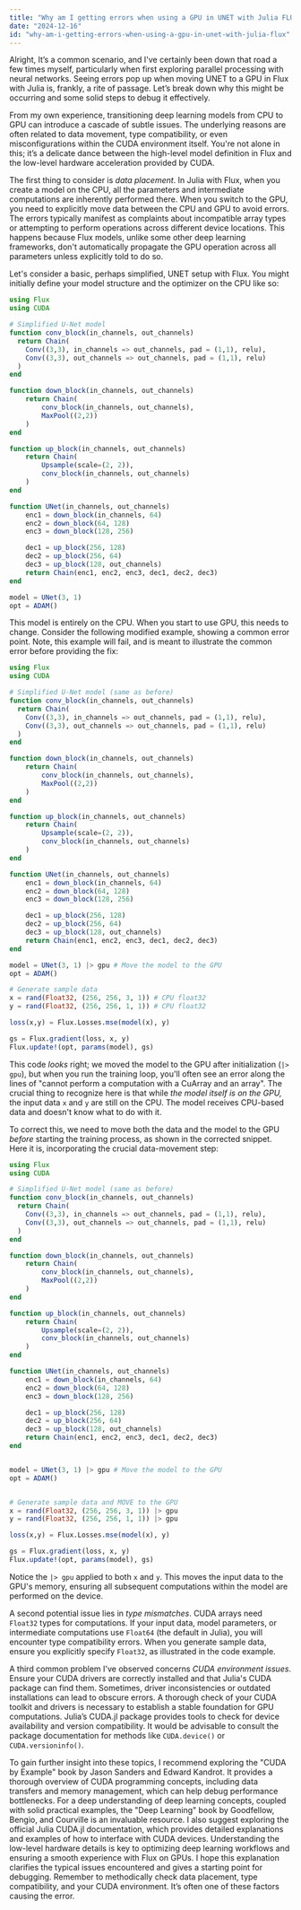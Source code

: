 ```yaml
---
title: "Why am I getting errors when using a GPU in UNET with Julia FLUX?"
date: "2024-12-16"
id: "why-am-i-getting-errors-when-using-a-gpu-in-unet-with-julia-flux"
---
```


Alright,  It’s a common scenario, and I've certainly been down that road a few times myself, particularly when first exploring parallel processing with neural networks. Seeing errors pop up when moving UNET to a GPU in Flux with Julia is, frankly, a rite of passage. Let’s break down why this might be occurring and some solid steps to debug it effectively.

From my own experience, transitioning deep learning models from CPU to GPU can introduce a cascade of subtle issues. The underlying reasons are often related to data movement, type compatibility, or even misconfigurations within the CUDA environment itself. You're not alone in this; it’s a delicate dance between the high-level model definition in Flux and the low-level hardware acceleration provided by CUDA.

The first thing to consider is *data placement*. In Julia with Flux, when you create a model on the CPU, all the parameters and intermediate computations are inherently performed there. When you switch to the GPU, you need to explicitly move data between the CPU and GPU to avoid errors. The errors typically manifest as complaints about incompatible array types or attempting to perform operations across different device locations. This happens because Flux models, unlike some other deep learning frameworks, don't automatically propagate the GPU operation across all parameters unless explicitly told to do so.

Let's consider a basic, perhaps simplified, UNET setup with Flux. You might initially define your model structure and the optimizer on the CPU like so:

```julia
using Flux
using CUDA

# Simplified U-Net model
function conv_block(in_channels, out_channels)
  return Chain(
    Conv((3,3), in_channels => out_channels, pad = (1,1), relu),
    Conv((3,3), out_channels => out_channels, pad = (1,1), relu)
  )
end

function down_block(in_channels, out_channels)
    return Chain(
        conv_block(in_channels, out_channels),
        MaxPool((2,2))
    )
end

function up_block(in_channels, out_channels)
    return Chain(
        Upsample(scale=(2, 2)),
        conv_block(in_channels, out_channels)
    )
end

function UNet(in_channels, out_channels)
    enc1 = down_block(in_channels, 64)
    enc2 = down_block(64, 128)
    enc3 = down_block(128, 256)

    dec1 = up_block(256, 128)
    dec2 = up_block(256, 64)
    dec3 = up_block(128, out_channels)
    return Chain(enc1, enc2, enc3, dec1, dec2, dec3)
end

model = UNet(3, 1)
opt = ADAM()
```

This model is entirely on the CPU. When you start to use GPU, this needs to change. Consider the following modified example, showing a common error point. Note, this example will fail, and is meant to illustrate the common error before providing the fix:

```julia
using Flux
using CUDA

# Simplified U-Net model (same as before)
function conv_block(in_channels, out_channels)
  return Chain(
    Conv((3,3), in_channels => out_channels, pad = (1,1), relu),
    Conv((3,3), out_channels => out_channels, pad = (1,1), relu)
  )
end

function down_block(in_channels, out_channels)
    return Chain(
        conv_block(in_channels, out_channels),
        MaxPool((2,2))
    )
end

function up_block(in_channels, out_channels)
    return Chain(
        Upsample(scale=(2, 2)),
        conv_block(in_channels, out_channels)
    )
end

function UNet(in_channels, out_channels)
    enc1 = down_block(in_channels, 64)
    enc2 = down_block(64, 128)
    enc3 = down_block(128, 256)

    dec1 = up_block(256, 128)
    dec2 = up_block(256, 64)
    dec3 = up_block(128, out_channels)
    return Chain(enc1, enc2, enc3, dec1, dec2, dec3)
end

model = UNet(3, 1) |> gpu # Move the model to the GPU
opt = ADAM()

# Generate sample data
x = rand(Float32, (256, 256, 3, 1)) # CPU float32
y = rand(Float32, (256, 256, 1, 1)) # CPU float32

loss(x,y) = Flux.Losses.mse(model(x), y)

gs = Flux.gradient(loss, x, y)
Flux.update!(opt, params(model), gs)
```

This code *looks* right; we moved the model to the GPU after initialization (`|> gpu`), but when you run the training loop, you'll often see an error along the lines of "cannot perform a computation with a CuArray and an array". The crucial thing to recognize here is that while *the model itself is on the GPU,* the input data `x` and `y` are still on the CPU.  The model receives CPU-based data and doesn't know what to do with it.

To correct this, we need to move both the data and the model to the GPU *before* starting the training process, as shown in the corrected snippet. Here it is, incorporating the crucial data-movement step:

```julia
using Flux
using CUDA

# Simplified U-Net model (same as before)
function conv_block(in_channels, out_channels)
  return Chain(
    Conv((3,3), in_channels => out_channels, pad = (1,1), relu),
    Conv((3,3), out_channels => out_channels, pad = (1,1), relu)
  )
end

function down_block(in_channels, out_channels)
    return Chain(
        conv_block(in_channels, out_channels),
        MaxPool((2,2))
    )
end

function up_block(in_channels, out_channels)
    return Chain(
        Upsample(scale=(2, 2)),
        conv_block(in_channels, out_channels)
    )
end

function UNet(in_channels, out_channels)
    enc1 = down_block(in_channels, 64)
    enc2 = down_block(64, 128)
    enc3 = down_block(128, 256)

    dec1 = up_block(256, 128)
    dec2 = up_block(256, 64)
    dec3 = up_block(128, out_channels)
    return Chain(enc1, enc2, enc3, dec1, dec2, dec3)
end


model = UNet(3, 1) |> gpu # Move the model to the GPU
opt = ADAM()


# Generate sample data and MOVE to the GPU
x = rand(Float32, (256, 256, 3, 1)) |> gpu
y = rand(Float32, (256, 256, 1, 1)) |> gpu

loss(x,y) = Flux.Losses.mse(model(x), y)

gs = Flux.gradient(loss, x, y)
Flux.update!(opt, params(model), gs)
```

Notice the `|> gpu` applied to both `x` and `y`. This moves the input data to the GPU's memory, ensuring all subsequent computations within the model are performed on the device.

A second potential issue lies in *type mismatches*. CUDA arrays need `Float32` types for computations. If your input data, model parameters, or intermediate computations use `Float64` (the default in Julia), you will encounter type compatibility errors. When you generate sample data, ensure you explicitly specify `Float32`, as illustrated in the code example.

A third common problem I've observed concerns *CUDA environment issues*. Ensure your CUDA drivers are correctly installed and that Julia's CUDA package can find them. Sometimes, driver inconsistencies or outdated installations can lead to obscure errors. A thorough check of your CUDA toolkit and drivers is necessary to establish a stable foundation for GPU computations. Julia’s CUDA.jl package provides tools to check for device availability and version compatibility. It would be advisable to consult the package documentation for methods like `CUDA.device()` or `CUDA.versioninfo()`.

To gain further insight into these topics, I recommend exploring the "CUDA by Example" book by Jason Sanders and Edward Kandrot. It provides a thorough overview of CUDA programming concepts, including data transfers and memory management, which can help debug performance bottlenecks. For a deep understanding of deep learning concepts, coupled with solid practical examples, the "Deep Learning" book by Goodfellow, Bengio, and Courville is an invaluable resource. I also suggest exploring the official Julia CUDA.jl documentation, which provides detailed explanations and examples of how to interface with CUDA devices. Understanding the low-level hardware details is key to optimizing deep learning workflows and ensuring a smooth experience with Flux on GPUs. I hope this explanation clarifies the typical issues encountered and gives a starting point for debugging. Remember to methodically check data placement, type compatibility, and your CUDA environment. It’s often one of these factors causing the error.
